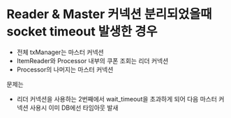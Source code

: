 # Reader & Master 커넥션 분리되었을때 socket timeout 발생한 경우

* 전체 txManager는 마스터 커넥션
* ItemReader와 Processor 내부의 쿠폰 조회는 리더 커넥션
* Processor의 나머지는 마스터 커넥션

문제는

* 리더 커넥션을 사용하는 2번째에서 wait_timeout을 초과하게 되어 다음 마스터 커넥션 사용시 이미 DB에선 타임아웃 발새

